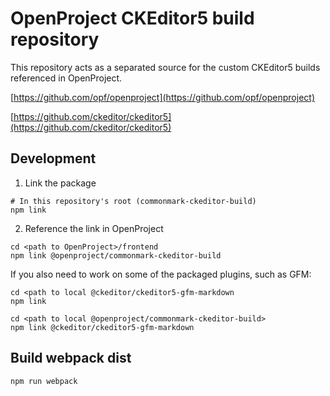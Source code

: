 # OpenProject CKEditor5 build repository

This repository acts as a separated source for the custom CKEditor5 builds referenced in OpenProject.


[https://github.com/opf/openproject](https://github.com/opf/openproject)

[https://github.com/ckeditor/ckeditor5](https://github.com/ckeditor/ckeditor5)


## Development

1. Link the package

```
# In this repository's root (commonmark-ckeditor-build)
npm link
```

2. Reference the link in OpenProject

```
cd <path to OpenProject>/frontend
npm link @openproject/commonmark-ckeditor-build
```


If you also need to work on some of the packaged plugins, such as GFM:

```
cd <path to local @ckeditor/ckeditor5-gfm-markdown
npm link

cd <path to local @openproject/commonmark-ckeditor-build>
npm link @ckeditor/ckeditor5-gfm-markdown
```


## Build webpack dist

```
npm run webpack
```